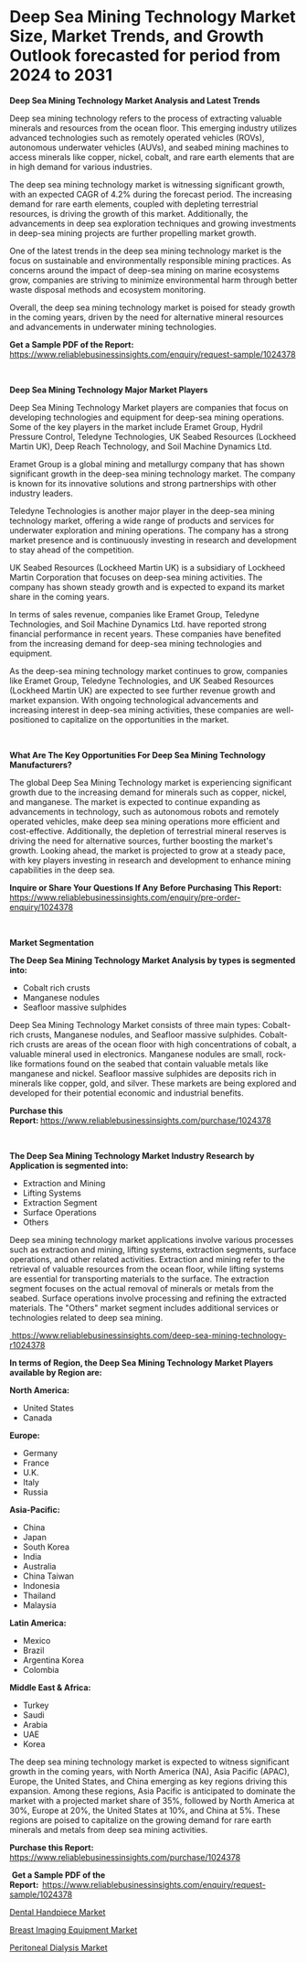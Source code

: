 <p><h1>Deep Sea Mining Technology Market Size, Market Trends, and Growth Outlook forecasted for period from 2024 to 2031</h1></p><p><strong>Deep Sea Mining Technology Market Analysis and Latest Trends</strong></p>
<p><p>Deep sea mining technology refers to the process of extracting valuable minerals and resources from the ocean floor. This emerging industry utilizes advanced technologies such as remotely operated vehicles (ROVs), autonomous underwater vehicles (AUVs), and seabed mining machines to access minerals like copper, nickel, cobalt, and rare earth elements that are in high demand for various industries.</p><p>The deep sea mining technology market is witnessing significant growth, with an expected CAGR of 4.2% during the forecast period. The increasing demand for rare earth elements, coupled with depleting terrestrial resources, is driving the growth of this market. Additionally, the advancements in deep sea exploration techniques and growing investments in deep-sea mining projects are further propelling market growth.</p><p>One of the latest trends in the deep sea mining technology market is the focus on sustainable and environmentally responsible mining practices. As concerns around the impact of deep-sea mining on marine ecosystems grow, companies are striving to minimize environmental harm through better waste disposal methods and ecosystem monitoring.</p><p>Overall, the deep sea mining technology market is poised for steady growth in the coming years, driven by the need for alternative mineral resources and advancements in underwater mining technologies.</p></p>
<p><strong>Get a Sample PDF of the Report:&nbsp;</strong> <a href="https://www.reliablebusinessinsights.com/enquiry/request-sample/1024378">https://www.reliablebusinessinsights.com/enquiry/request-sample/1024378</a></p>
<p>&nbsp;</p>
<p><strong>Deep Sea Mining Technology Major Market Players</strong></p>
<p><p>Deep Sea Mining Technology Market players are companies that focus on developing technologies and equipment for deep-sea mining operations. Some of the key players in the market include Eramet Group, Hydril Pressure Control, Teledyne Technologies, UK Seabed Resources (Lockheed Martin UK), Deep Reach Technology, and Soil Machine Dynamics Ltd.</p><p>Eramet Group is a global mining and metallurgy company that has shown significant growth in the deep-sea mining technology market. The company is known for its innovative solutions and strong partnerships with other industry leaders.</p><p>Teledyne Technologies is another major player in the deep-sea mining technology market, offering a wide range of products and services for underwater exploration and mining operations. The company has a strong market presence and is continuously investing in research and development to stay ahead of the competition.</p><p>UK Seabed Resources (Lockheed Martin UK) is a subsidiary of Lockheed Martin Corporation that focuses on deep-sea mining activities. The company has shown steady growth and is expected to expand its market share in the coming years.</p><p>In terms of sales revenue, companies like Eramet Group, Teledyne Technologies, and Soil Machine Dynamics Ltd. have reported strong financial performance in recent years. These companies have benefited from the increasing demand for deep-sea mining technologies and equipment.</p><p>As the deep-sea mining technology market continues to grow, companies like Eramet Group, Teledyne Technologies, and UK Seabed Resources (Lockheed Martin UK) are expected to see further revenue growth and market expansion. With ongoing technological advancements and increasing interest in deep-sea mining activities, these companies are well-positioned to capitalize on the opportunities in the market.</p></p>
<p>&nbsp;</p>
<p><strong>What Are The Key Opportunities For Deep Sea Mining Technology Manufacturers?</strong></p>
<p><p>The global Deep Sea Mining Technology market is experiencing significant growth due to the increasing demand for minerals such as copper, nickel, and manganese. The market is expected to continue expanding as advancements in technology, such as autonomous robots and remotely operated vehicles, make deep sea mining operations more efficient and cost-effective. Additionally, the depletion of terrestrial mineral reserves is driving the need for alternative sources, further boosting the market's growth. Looking ahead, the market is projected to grow at a steady pace, with key players investing in research and development to enhance mining capabilities in the deep sea.</p></p>
<p><strong>Inquire or Share Your Questions If Any Before Purchasing This Report:</strong> <a href="https://www.reliablebusinessinsights.com/enquiry/pre-order-enquiry/1024378">https://www.reliablebusinessinsights.com/enquiry/pre-order-enquiry/1024378</a></p>
<p>&nbsp;</p>
<p><strong>Market Segmentation</strong></p>
<p><strong>The Deep Sea Mining Technology Market Analysis by types is segmented into:</strong></p>
<p><ul><li>Cobalt rich crusts</li><li>Manganese nodules</li><li>Seafloor massive sulphides</li></ul></p>
<p><p>Deep Sea Mining Technology Market consists of three main types: Cobalt-rich crusts, Manganese nodules, and Seafloor massive sulphides. Cobalt-rich crusts are areas of the ocean floor with high concentrations of cobalt, a valuable mineral used in electronics. Manganese nodules are small, rock-like formations found on the seabed that contain valuable metals like manganese and nickel. Seafloor massive sulphides are deposits rich in minerals like copper, gold, and silver. These markets are being explored and developed for their potential economic and industrial benefits.</p></p>
<p><strong>Purchase this Report:&nbsp;</strong><a href="https://www.reliablebusinessinsights.com/purchase/1024378">https://www.reliablebusinessinsights.com/purchase/1024378</a></p>
<p>&nbsp;</p>
<p><strong>The Deep Sea Mining Technology Market Industry Research by Application is segmented into:</strong></p>
<p><ul><li>Extraction and Mining</li><li>Lifting Systems</li><li>Extraction Segment</li><li>Surface Operations</li><li>Others</li></ul></p>
<p><p>Deep sea mining technology market applications involve various processes such as extraction and mining, lifting systems, extraction segments, surface operations, and other related activities. Extraction and mining refer to the retrieval of valuable resources from the ocean floor, while lifting systems are essential for transporting materials to the surface. The extraction segment focuses on the actual removal of minerals or metals from the seabed. Surface operations involve processing and refining the extracted materials. The "Others" market segment includes additional services or technologies related to deep sea mining.</p></p>
<p><a href="https://www.reliablebusinessinsights.com/deep-sea-mining-technology-r1024378">&nbsp;https://www.reliablebusinessinsights.com/deep-sea-mining-technology-r1024378</a></p>
<p><strong>In terms of Region, the Deep Sea Mining Technology Market Players available by Region are:</strong></p>
<p>
    <p> <strong> North America: </strong>
        <ul>
            <li>United States</li>
            <li>Canada</li>
        </ul>
        </p> 
    <p> <strong> Europe: </strong>
        <ul>
            <li>Germany</li>
            <li>France</li>
            <li>U.K.</li>
            <li>Italy</li>
            <li>Russia</li>
        </ul>
        </p> 
    <p> <strong> Asia-Pacific: </strong>
        <ul>
            <li>China</li>
            <li>Japan</li>
            <li>South Korea</li>
            <li>India</li>
            <li>Australia</li>
            <li>China Taiwan</li>
            <li>Indonesia</li>
            <li>Thailand</li>
            <li>Malaysia</li>
        </ul>
        </p> 
    <p> <strong> Latin America: </strong>
        <ul>
            <li>Mexico</li>
            <li>Brazil</li>
            <li>Argentina Korea</li>
            <li>Colombia</li>
        </ul>
        </p> 
    <p> <strong> Middle East & Africa: </strong>
        <ul>
            <li>Turkey</li>
            <li>Saudi</li>
            <li>Arabia</li>
            <li>UAE</li>
            <li>Korea</li>
        </ul>
    </p>
    </p>
<p><p>The deep sea mining technology market is expected to witness significant growth in the coming years, with North America (NA), Asia Pacific (APAC), Europe, the United States, and China emerging as key regions driving this expansion. Among these regions, Asia Pacific is anticipated to dominate the market with a projected market share of 35%, followed by North America at 30%, Europe at 20%, the United States at 10%, and China at 5%. These regions are poised to capitalize on the growing demand for rare earth minerals and metals from deep sea mining activities.</p></p>
<p><strong>Purchase this Report: </strong><a href="https://www.reliablebusinessinsights.com/purchase/1024378">https://www.reliablebusinessinsights.com/purchase/1024378</a></p>
<p>&nbsp;<strong>Get a Sample PDF of the Report:&nbsp;&nbsp;</strong><a href="https://www.reliablebusinessinsights.com/enquiry/request-sample/1024378">https://www.reliablebusinessinsights.com/enquiry/request-sample/1024378</a></p>
<p><strong></strong></p>
<p><p><a href="https://github.com/irfadac/Market-Research-Report-List-4/blob/main/dental-handpiece-market.md">Dental Handpiece Market</a></p><p><a href="https://github.com/myacatherineblakecaczo9vcsw/Market-Research-Report-List-3/blob/main/breast-imaging-equipment-market.md">Breast Imaging Equipment Market</a></p><p><a href="https://github.com/okotobwrhuteie/Market-Research-Report-List-3/blob/main/peritoneal-dialysis-market.md">Peritoneal Dialysis Market</a></p></p>